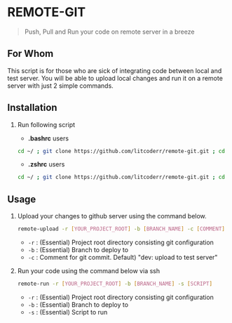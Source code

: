 # REMOTE-GIT
> Push, Pull and Run your code on remote server in a breeze

## For Whom
This script is for those who are sick of integrating code between local and test server. You will be able to upload local changes and run it on a remote server with just 2 simple commands.

## Installation

1. Run following script
	- **.bashrc** users

	```bash
	cd ~/ ; git clone https://github.com/litcoderr/remote-git.git ; cd remote-git ; echo 'export PATH=$PATH:'$PWD'\nalias remote-run="remote-run.bash"\nalias remote-upload="remote-upload.bash"' >> ~/.bashrc ; cd ~/ ; source ~/.bashrc
	```
	
	- **.zshrc** users

	```bash
	cd ~/ ; git clone https://github.com/litcoderr/remote-git.git ; cd remote-git ; echo 'export PATH=$PATH:'$PWD'\nalias remote-run="remote-run.bash"\nalias remote-upload="remote-upload.bash"' >> ~/.zshrc ; cd ~/ ; source ~/.zshrc
	```

## Usage

1. Upload your changes to github server using the command below.
	
	```bash
	remote-upload -r [YOUR_PROJECT_ROOT] -b [BRANCH_NAME] -c [COMMENT]
	```
	- ```-r``` : (Essential) Project root directory consisting git configuration
	- ```-b``` : (Essential) Branch to deploy to
	- ```-c``` : Comment for git commit. Default) "dev: upload to test server"

2. Run your code using the command below via ssh

	```bash
	remote-run -r [YOUR_PROJECT_ROOT] -b [BRANCH_NAME] -s [SCRIPT]
	```
	- ```-r``` : (Essential) Project root directory consisting git configuration
	- ```-b``` : (Essential) Branch to deploy to
	- ```-s``` : (Essential) Script to run

